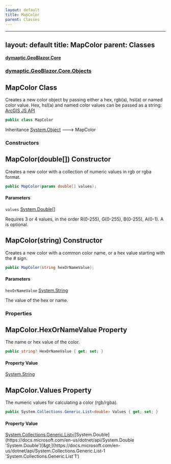 ```yaml
---
layout: default
title: MapColor
parent: Classes
---
```

---
layout: default
title: MapColor
parent: Classes
---
#### [dymaptic.GeoBlazor.Core](index.html 'index')
### [dymaptic.GeoBlazor.Core.Objects](index.html#dymaptic.GeoBlazor.Core.Objects 'dymaptic.GeoBlazor.Core.Objects')

## MapColor Class

Creates a new color object by passing either a hex, rgb(a), hsl(a) or named color value. Hex, hsl(a) and named color values can be passed as a string:  
<a target="_blank" href="https://developers.arcgis.com/javascript/latest/api-reference/esri-Color.html">ArcGIS JS API</a>

```csharp
public class MapColor
```

Inheritance [System.Object](https://docs.microsoft.com/en-us/dotnet/api/System.Object 'System.Object') &#129106; MapColor
### Constructors

<a name='dymaptic.GeoBlazor.Core.Objects.MapColor.MapColor(double[])'></a>

## MapColor(double[]) Constructor

Creates a new color with a collection of numeric values in rgb or rgba format.

```csharp
public MapColor(params double[] values);
```
#### Parameters

<a name='dymaptic.GeoBlazor.Core.Objects.MapColor.MapColor(double[]).values'></a>

`values` [System.Double](https://docs.microsoft.com/en-us/dotnet/api/System.Double 'System.Double')[[]](https://docs.microsoft.com/en-us/dotnet/api/System.Array 'System.Array')

Requires 3 or 4 values, in the order R(0-255), G(0-255), B(0-255), A(0-1). A is optional.

<a name='dymaptic.GeoBlazor.Core.Objects.MapColor.MapColor(string)'></a>

## MapColor(string) Constructor

Creates a new color with a common color name, or a hex value starting with the # sign.

```csharp
public MapColor(string hexOrNameValue);
```
#### Parameters

<a name='dymaptic.GeoBlazor.Core.Objects.MapColor.MapColor(string).hexOrNameValue'></a>

`hexOrNameValue` [System.String](https://docs.microsoft.com/en-us/dotnet/api/System.String 'System.String')

The value of the hex or name.
### Properties

<a name='dymaptic.GeoBlazor.Core.Objects.MapColor.HexOrNameValue'></a>

## MapColor.HexOrNameValue Property

The name or hex value of the color.

```csharp
public string? HexOrNameValue { get; set; }
```

#### Property Value
[System.String](https://docs.microsoft.com/en-us/dotnet/api/System.String 'System.String')

<a name='dymaptic.GeoBlazor.Core.Objects.MapColor.Values'></a>

## MapColor.Values Property

The numeric values for calculating a color (rgb/rgba).

```csharp
public System.Collections.Generic.List<double> Values { get; set; }
```

#### Property Value
[System.Collections.Generic.List&lt;](https://docs.microsoft.com/en-us/dotnet/api/System.Collections.Generic.List-1 'System.Collections.Generic.List`1')[System.Double](https://docs.microsoft.com/en-us/dotnet/api/System.Double 'System.Double')[&gt;](https://docs.microsoft.com/en-us/dotnet/api/System.Collections.Generic.List-1 'System.Collections.Generic.List`1')


